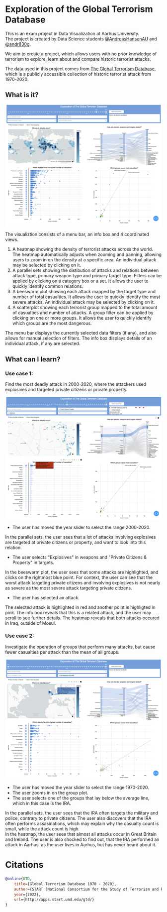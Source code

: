 # Exploration of the Global Terrorism Database
This is an exam project in Data Visualization at Aarhus University.<br> 
The project is created by Data Science students [@AndreasHansenAU](https://www.github.com/AndreasHansenAU) and [@andr830g](https://www.github.com/andr830g).<br>

We aim to create a project, which allows users with no prior knowledge of terrorism to explore, learn about and compare historic terrorist attacks. <br>

The data used in this project comes from [The Global Terrorism Database](http://apps.start.umd.edu/gtd/), which is a publicly accessible collection of historic terrorist attack from 1970-2020.<br>


## What is it?
<p align="center">
  <img src="resources/overview.png" width="500" title="Overview">
</p>
The visualiztion consists of a menu bar, an info box and 4 coordinated views.<br>

1. A heatmap showing the density of terrorist attacks across the world. The heatmap automatically adjusts when zooming and panning, allowing users to zoom in on the density at a specific area. An individual attack may be selected by clicking on it.
2. A parallel sets showing the distibution of attacks and relations between attack type, primary weapon type and primary target type. Filters can be applied by clicking on a category box or a set. It allows the user to quickly identify common relations.
3. A beeswarm plot showing each attack mapped by the target type and number of total casualties. It allows the user to quickly identify the most severe attacks. An individual attack may be selected by clicking on it.
4. A scatterplot showing each terrorist group mapped to the total amount of casualties and number of attacks. A group filter can be applied by clicking on one or more groups. It allows the user to quickly identify which groups are the most dangerous.

The menu bar displays the currently selected data filters (if any), and also allows for manual selection of filters. The info box displays details of an individual attack, if any are selected.<br>


## What can I learn?
### Use case 1:
Find the most deadly attack in 2000-2020, where the attackers used explosives and targeted private citizens or private property.

<p align="center">
  <img src="resources/most_deadly.png" width="500" title="Finding the most deadly attack">
</p>

* The user has moved the year slider to select the range 2000-2020.

In the parallel sets, the user sees that a lot of attacks involving explosives are targeted at private citizens or property, and want to look into this relation.

* The user selects "Explosives" in weapons and "Private Citizens & Property" in targets.

In the beeswarm plot, the user sees that some attacks are highlighted, and clicks on the rightmost blue point. For context, the user can see that the worst attack targeting private citizens and involving explosives is not nearly as severe as the most severe attack targeting private citizens.

* The user has selected an attack.

The selected attack is highlighted in red and another point is highligted in pink. The info box reveals that this is a related attack, and the user may scroll to see further details. The heatmap reveals that both attacks occured in Iraq, outside of Mosul.<br>


### Use case 2: 
Investigate the operation of groups that perform many attacks, but cause fewer casualties per attack than the mean of all groups.

<p align="center">
  <img src="resources/bad_group.png" width="500" title="Finding the most deadly attack">
</p>

* The user has moved the year slider to select the range 1970-2020.
* The user zooms in on the group plot.
* The user selects one of the groups that lay below the average line, which in this case is the IRA.

In the parallel sets, the user sees that the IRA often targets the military and police, contrary to private citizens. The user also discovers that the IRA often performs assasinations, which may explain why the casualty count is small, while the attack count is high.<br>
In the heatmap, the user sees that almost all attacks occur in Great Britain and Ireland. The user is also shocked to find out, that the IRA performed an attack in Aarhus, as the user lives in Aarhus, but has never heard about it.<br>


# Citations
```bibtex
@online{GTD,
    title={Global Terrorism Database 1970 - 2020},
    author={START (National Consortium for the Study of Terrorism and Responses to Terrorism)},
    year={2022},
    url={http://apps.start.umd.edu/gtd/}
}
```

